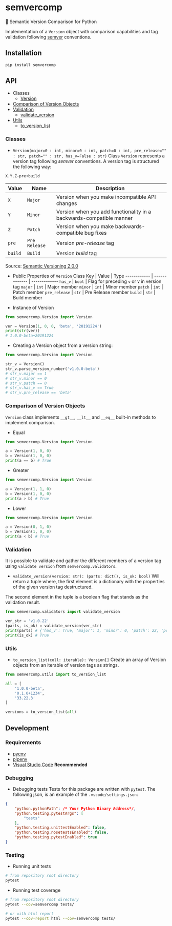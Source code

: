 # semvercomp
🐍 Semantic Version Comparison for Python

Implementation of a `Version` object with comparison capabilities and tag validation following [semver](https://semver.org/) conventions.

## Installation
```bash
pip install semvercomp
```

## API
- Classes
	- [Version](https://github.com/estebanborai/semvercomp)
- [Comparison of Version Objects](https://github.com/estebanborai/semvercomp)
- [Validation]()
	- [validate_version]()
- [Utils]()
	- [to_version_list]()

### Classes
- `Version(major=0 : int, minor=0 : int, patch=0 : int, pre_release="" : str, patch="" : str, has_v=False : str)`
Class `Version` represents a version tag following *semver* conventions.
A version tag is structured the following way:
```
X.Y.Z-pre+build
```

Value | Name | Description
------------ | ------------- | -------------
`X` | `Major` | Version when you make incompatible API changes
`Y` | `Minor` | Version when you add functionality in a backwards-compatible manner
`Z` | `Patch` | Version when you make backwards-compatible bug fixes
`pre` | `Pre Release` | Version *pre-release* tag
`build` | `Build` | Version *build* tag

Source: [Semantic Versioning 2.0.0](https://semver.org/)

- Public Properties of `Version` Class
Key | Value | Type
------------ | ------------- | -------------
`has_v` | `bool` | Flag for preceding `v` or `V` in version tag
`major` | `int` | Major member
`minor` | `int` | Minor member
`patch` | `int` | Patch member
`pre_release` | `str` | Pre Release member
`build` | `str` | Build member

- Instance of Version
```python
from semvercomp.Version import Version

ver = Version(1, 0, 0, 'beta', '20191224')
print(str(ver))
# 1.0.0-beta+20191224
```

- Creating a Version object from a version string:
```python
from semvercomp.Version import Version

str_v = Version()
str_v.parse_version_number('v1.0.0-beta')
# str_v.major == 1
# str_v.minor == 0
# str_v.patch == 0
# str_v.has_v == True
# str_v.pre_release == 'beta'
```

### Comparison of Version Objects
`Version` class implements `__gt__`, `__lt__` and `__eq__` built-in methods to implement comparison.
- Equal
```python
from semvercomp.Version import Version

a = Version(1, 0, 0)
b = Version(1, 0, 0)
print(a == b) # True
```

- Greater
```python
from semvercomp.Version import Version

a = Version(1, 1, 0)
b = Version(1, 0, 0)
print(a > b) # True
```

- Lower
```python
from semvercomp.Version import Version

a = Version(0, 1, 0)
b = Version(1, 0, 0)
print(a < b) # True
```

### Validation
It is possible to validate and gather the different members of a version tag using `validate version` from `semvercomp.validators`.

- `validate_version(version: str): (parts: dict(), is_ok: bool)`
Will return a tuple where, the first element is a dictionary with the properties of the given version tag destructured.

The second element in the tuple is a boolean flag that stands as the validation result.

```python
from semvercomp.validators import validate_version

ver_str = 'v1.0.22'
(parts, is_ok) = validate_version(ver_str)
print(parts) # {'has_v': True, 'major': 1, 'minor': 0, 'patch': 22, 'pre_release': None, 'build': None}
print(is_ok) # True
```

### Utils
- `to_version_list(coll: iterable): Version[]`
Create an array of Version objects from an iterable of version tags as strings.

```python
from semvercomp.utils import to_version_list

all = [
	'1.0.0-beta',
	'0.1.0+1234',
	'33.22.3'
]

versions = to_version_list(all)
```

## Development
### Requirements
- [pyenv](https://github.com/pyenv/pyenv)
- [pipenv](https://pipenv.readthedocs.io/en/latest/)
- [Visual Studio Code](https://code.visualstudio.com/) **Recommended**

### Debugging
- Debugging tests
Tests for this package are written with `pytest`.
The following json, is an example of the `.vscode/settings.json`:
```json
{
	"python.pythonPath": /* Your Python Binary Address*/,
	"python.testing.pytestArgs": [
		"tests"
	],
	"python.testing.unittestEnabled": false,
	"python.testing.nosetestsEnabled": false,
	"python.testing.pytestEnabled": true
}
```

### Testing
- Running unit tests
```bash
# from repository root directory
pytest
```

- Running test coverage
```bash
# from repository root directory
pytest --cov=semvercomp tests/

# or with html report
pytest --cov-report html --cov=semvercomp tests/
```
